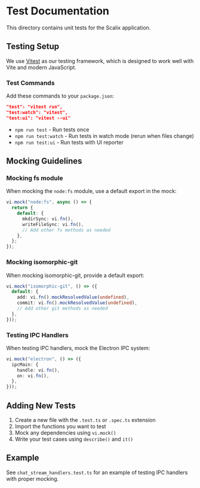 # Test Documentation

  This directory contains unit tests for the Scalix application.

## Testing Setup

We use [Vitest](https://vitest.dev/) as our testing framework, which is designed to work well with Vite and modern JavaScript.

### Test Commands

Add these commands to your `package.json`:

```json
"test": "vitest run",
"test:watch": "vitest",
"test:ui": "vitest --ui"
```

- `npm run test` - Run tests once
- `npm run test:watch` - Run tests in watch mode (rerun when files change)
- `npm run test:ui` - Run tests with UI reporter

## Mocking Guidelines

### Mocking fs module

When mocking the `node:fs` module, use a default export in the mock:

```typescript
vi.mock("node:fs", async () => {
  return {
    default: {
      mkdirSync: vi.fn(),
      writeFileSync: vi.fn(),
      // Add other fs methods as needed
    },
  };
});
```

### Mocking isomorphic-git

When mocking isomorphic-git, provide a default export:

```typescript
vi.mock("isomorphic-git", () => ({
  default: {
    add: vi.fn().mockResolvedValue(undefined),
    commit: vi.fn().mockResolvedValue(undefined),
    // Add other git methods as needed
  },
}));
```

### Testing IPC Handlers

When testing IPC handlers, mock the Electron IPC system:

```typescript
vi.mock("electron", () => ({
  ipcMain: {
    handle: vi.fn(),
    on: vi.fn(),
  },
}));
```

## Adding New Tests

1. Create a new file with the `.test.ts` or `.spec.ts` extension
2. Import the functions you want to test
3. Mock any dependencies using `vi.mock()`
4. Write your test cases using `describe()` and `it()`

## Example

See `chat_stream_handlers.test.ts` for an example of testing IPC handlers with proper mocking.
